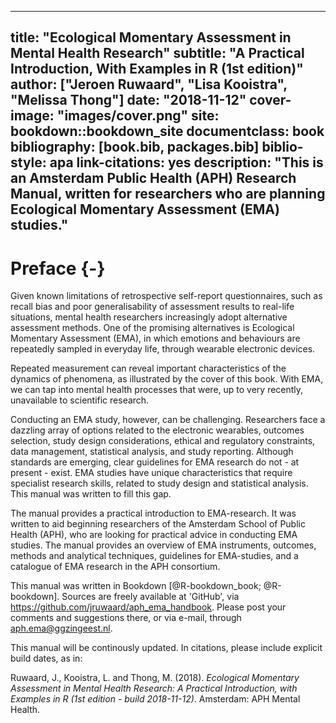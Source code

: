 
--- 
title: "Ecological Momentary Assessment in Mental Health Research"
subtitle: "A Practical Introduction, With Examples in R (1st edition)"
author: ["Jeroen Ruwaard", "Lisa Kooistra", "Melissa Thong"]
date: "2018-11-12"
cover-image: "images/cover.png"
site: bookdown::bookdown_site
documentclass: book
bibliography: [book.bib, packages.bib]
biblio-style: apa
link-citations: yes
description: "This is an Amsterdam Public Health (APH) Research Manual, written for 
researchers who are planning Ecological Momentary Assessment (EMA) studies."
---

# Preface {-}

Given known limitations of retrospective self-report questionnaires, such as
recall bias and poor generalisability of assessment results to real-life
situations, mental health researchers increasingly adopt alternative assessment
methods. One of the promising alternatives is Ecological Momentary Assessment
(EMA), in which emotions and behaviours are repeatedly sampled in everyday life,
through wearable electronic devices.

Repeated measurement can reveal important characteristics of the dynamics of
phenomena, as illustrated by the cover of this book. With EMA, we can tap into
mental health processes that were, up to very recently, unavailable to
scientific research.

Conducting an EMA study, however, can be challenging. Researchers face a
dazzling array of options related to the electronic wearables, outcomes
selection, study design considerations, ethical and regulatory constraints, data
management, statistical analysis, and study reporting. Although standards are
emerging, clear guidelines for EMA research do not - at present - exist. EMA
studies have unique characteristics that require specialist research skills,
related to study design and statistical analysis. This manual was written to
fill this gap.

The manual provides a practical introduction to EMA-research. It was written to
aid beginning researchers of the Amsterdam School of Public Health (APH), who
are looking for practical advice in conducting EMA studies. The manual provides
an overview of EMA instruments, outcomes, methods and analytical techniques,
guidelines for EMA-studies, and a catalogue of EMA research in the APH
consortium.

This manual was written in Bookdown [@R-bookdown\_book; @R-bookdown]. Sources
are freely available at 'GitHub', via
<https://github.com/jruwaard/aph_ema_handbook>. Please post your comments and
suggestions there, or via e-mail, through <aph.ema@ggzingeest.nl>.

This manual will be continously updated. In citations, please include explicit 
build dates, as in:

Ruwaard, J., Kooistra, L. and Thong, M. (2018). *Ecological Momentary Assessment
in Mental Health Research: A Practical Introduction, with Examples in R (1st
edition - build 2018-11-12)*. Amsterdam: APH Mental Health. 
